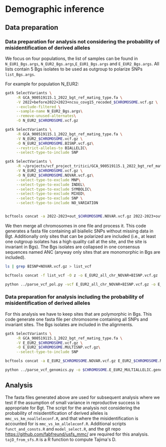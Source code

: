 # Demographic inference

## Data preparation
### Data preparation for analysis not considering the probability of misidentification of derived alleles

We focus on four populations, the list of samples can be found in `N_EUR1_Bgs.args`, `N_EUR2_Bgs.args`,`E_EUR1_Bgs.args` and `E_EUR2_Bgs.args`. All lists contain 5 Bgs isolates to be used as outgroup to polarize SNPs `list_Bgs.args`.

For example for population N_EUR2:

```bash
gatk SelectVariants \
     -R GCA_900519115.1_2022_bgt_ref_mating_type.fa \
     -V 2022+before2022+2023+ncsu_covg15_recoded_$CHROMOSOME.vcf.gz \
     --exclude-filtered \
     --sample-name N_EUR2_Bgs.args\
     --remove-unused-alternates\
     -O N_EUR2_$CHROMOSOME.vcf.gz

gatk SelectVariants \
     -R GCA_900519115.1_2022_bgt_ref_mating_type.fa \
     -V N_EUR2_$CHROMOSOME.vcf.gz \
     -O N_EUR2_$CHROMOSOME.BISNP.vcf.gz\
     --restrict-alleles-to BIALLELIC\
     --select-type-to-include SNP

gatk SelectVariants \
     -R ~/projects/vcf_project_tritici/GCA_900519115.1_2022_bgt_ref_mating_type.fa \
     -V N_EUR2_$CHROMOSOME.vcf.gz \
     -O N_EUR2_$CHROMOSOME.NOVAR.vcf.gz\
     --select-type-to-exclude MNP\
     --select-type-to-exclude INDEL\
     --select-type-to-exclude SYMBOLIC\
     --select-type-to-exclude MIXED\
     --select-type-to-exclude SNP \
     --select-type-to-include NO_VARIATION


bcftools concat -a 2022-2023+out_$CHROMOSOME.NOVAR.vcf.gz 2022-2023+out_$CHROMOSOME.BISNP.vcf.gz -D -O z > 2022-2023+out_$CHROMOSOME.BISNP+NOVAR.vcf.gz
```
We then merge all chromosomes in one file and process it. This code generates a fasta file containing all biallelic SNPs without missing data in Bgt. Additionally only sites that can be polarized are included (i.e., at least one outgroup isolates has a high quality call at the site, and the site is invariant in Bgs). The Bgs isolates are collapsed in one consensus sequences named ANC (anyway only sites that are monomorphic in Bgs are included).

```bash
ls | grep BISNP+NOVAR.vcf.gz > list_vcf

bcftools concat -f list_vcf -O z -o E_EUR2_all_chr_NOVAR+BISNP.vcf.gz

python ../parse_vcf_pol.py -vcf E_EUR2_all_chr_NOVAR+BISNP.vcf.gz -o E_EUR2_all_chr_BISNP.fasta -anc ../list_Bgs.args

```

### Data preparation for analysis including the probability of misidentification of derived alleles

For this analysis we have to keep sites that are polymorphic in Bgs. This code generate one fasta file per chromosome containing all SNPs and invariant sites. The Bgs isolates are included in the alignments.

```bash
gatk SelectVariants \
     -R GCA_900519115.1_2022_bgt_ref_mating_type.fa \
     -V E_EUR2_$CHROMOSOME.vcf.gz \
     -O E_EUR2_$CHROMOSOME.MULTISNP.vcf.gz\
     --select-type-to-include SNP

bcftools concat -a E_EUR2_$CHROMOSOME.NOVAR.vcf.gz E_EUR2_$CHROMOSOME.MULTISNP.vcf.gz -D -O z > E_EUR2_$CHROMOSOME.MULTISNP+NOVAR.vcf.gz

python ../parse_vcf_genomics.py -o $CHROMOSOME.E_EUR2_MULTIALLELIC.genomic.fa -vcf E_EUR2_$CHROMOSOME.MULTISNP+NOVAR.vcf.gz

```
## Analysis

The fasta files generated above are used for subsequent analysis where we test if the assumption of small variance in reproductive success is appropriate for Bgt. The script for the analysis not considering the probability of misidentification of derived alleles is `mmc_vs_km_noalleleconf.R`, and that where the misidentification is accounted for is `mmc_vs_km_alleleconf.R`. Additional scripts `funct_and_consts.R` and `model_select.R`, and the git repo https://github.com/fabfreund/usfs_mmc/ are required for this analysis. `tajD_from_sfs.R` is a R function to compute Tajima's D.
